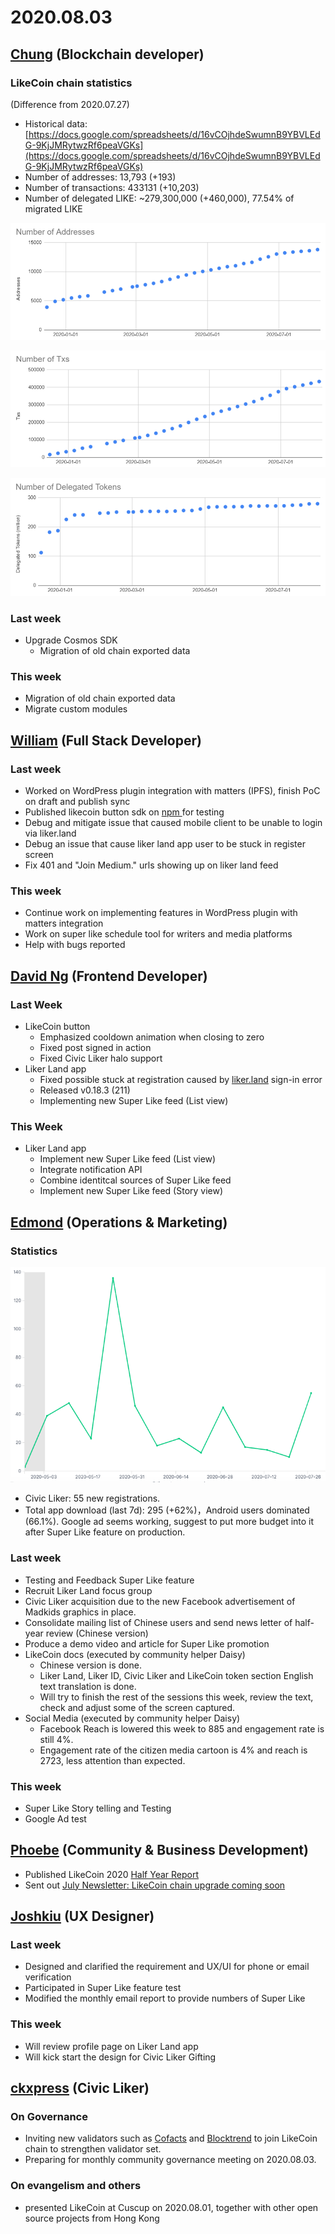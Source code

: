 # 2020.08.03

## ​[Chung](https://like.co/chungwu) \(Blockchain developer\) <a id="chung-blockchain-developer"></a>

### LikeCoin chain statistics <a id="likecoin-chain-statistics"></a>

\(Difference from 2020.07.27\)

* Historical data: [https://docs.google.com/spreadsheets/d/16vCOjhdeSwumnB9YBVLEdG-9KjJMRytwzRf6peaVGKs](https://docs.google.com/spreadsheets/d/16vCOjhdeSwumnB9YBVLEdG-9KjJMRytwzRf6peaVGKs)​
* Number of addresses: 13,793 \(+193\)
* Number of transactions: 433131 \(+10,203\)
* Number of delegated LIKE: ~279,300,000 \(+460,000\), 77.54% of migrated LIKE

![](../.gitbook/assets/image%20%2889%29.png)

![](../.gitbook/assets/image%20%2890%29.png)

![](../.gitbook/assets/image%20%2888%29.png)

### Last week <a id="last-week"></a>

* Upgrade Cosmos SDK
  * Migration of old chain exported data

### This week <a id="this-week"></a>

* Migration of old chain exported data
* Migrate custom modules

## ​[William](https://like.co/williamchong007) \(Full Stack Developer\) <a id="william-full-stack-developer"></a>

### Last week <a id="last-week-1"></a>

* Worked on WordPress plugin integration with matters \(IPFS\), finish PoC on draft and publish sync
* Published likecoin button sdk on [npm ](https://www.npmjs.com/package/@likecoin/likecoin-button)for testing
* Debug and mitigate issue that caused mobile client to be unable to login via liker.land
* Debug an issue that cause liker land app user to be stuck in register screen
* Fix 401 and "Join Medium." urls showing up on liker land feed

### This week <a id="this-week-1"></a>

* Continue work on implementing features in WordPress plugin with matters integration
* Work on super like schedule tool for writers and media platforms
* Help with bugs reported

## ​[David Ng](https://github.com/nwingt) \(Frontend Developer\) <a id="david-ng-frontend-developer"></a>

### Last Week <a id="last-week-2"></a>

* LikeCoin button
  * Emphasized cooldown animation when closing to zero
  * Fixed post signed in action
  * Fixed Civic Liker halo support
* Liker Land app
  * Fixed possible stuck at registration caused by [liker.land](http://liker.land) sign-in error
  * Released v0.18.3 \(211\)
  * Implementing new Super Like feed \(List view\)

### **This Week** <a id="this-week-2"></a>

* Liker Land app
  * Implement new Super Like feed \(List view\)
  * Integrate notification API
  * Combine identitcal sources of Super Like feed
  * Implement new Super Like feed \(Story view\)

## **​**[**Edmond**](https://like.co/edmondyu) **\(Operations & Marketing\)** <a id="edmond-operations-and-marketing"></a>

### **Statistics** <a id="statistics"></a>

![](../.gitbook/assets/image%20%2887%29.png)

* Civic Liker: 55 new registrations. 
* Total app download \(last 7d\): 295 \(+62%\)，Android users dominated \(66.1%\).  Google ad seems working, suggest to put more budget into it after Super Like feature on production.

### **Last week** <a id="last-week-3"></a>

* Testing and Feedback Super Like feature
* Recruit Liker Land focus group
* Civic Liker acquisition due to the new Facebook advertisement of Madkids graphics in place.
* Consolidate mailing list of Chinese users and send news letter of half-year review \(Chinese version\)
* Produce a demo video and article for Super Like promotion
* LikeCoin docs \(executed by community helper Daisy\)
  * Chinese version is done. 
  * Liker Land, Liker ID, Civic Liker and LikeCoin token section English text translation is done.
  * Will try to finish the rest of the sessions this week, review the text,  check and adjust some of the screen captured.  
* Social Media \(executed by community helper Daisy\)
  * Facebook Reach is lowered this week to 885 and engagement rate is still 4%.
  * Engagement rate of the citizen media cartoon is 4% and reach is 2723, less attention than expected. 

### This week <a id="this-week-3"></a>

* Super Like Story telling and Testing
* Google Ad test

## ​[Phoebe](https://like.co/phoebe_fb) \(Community & Business Development\) <a id="fbf6"></a>

* Published LikeCoin 2020 [Half Year Report](https://medium.com/likecoin/half-year-report-2020-927a2a812f58)
* Sent out [July Newsletter: LikeCoin chain upgrade coming soon](https://likecoin.substack.com/p/likecoin-chain-upgrade-coming-soon) 

## ​[Joshkiu](https://like.co/joshkiu) \(UX Designer\) <a id="joshkiu-ux-designer"></a>

### Last week <a id="last-week-4"></a>

* Designed and clarified the requirement and UX/UI for phone or email verification
* Participated in Super Like feature test
* Modified the monthly email report to provide numbers of Super Like

### This week <a id="this-week-4"></a>

* Will review profile page on Liker Land app
* Will kick start the design for Civic Liker Gifting

## ​[ckxpress](https://like.co/ckxpress) \(Civic Liker\) <a id="fbf6-1"></a>

### **On Governance**

* Inviting new validators such as [Cofacts](https://cofacts.g0v.tw/) and [Blocktrend](https://blocktrend.substack.com/) to join LikeCoin chain to strengthen validator set.
* Preparing for monthly community governance meeting on 2020.08.03.

### On evangelism and others

* presented LikeCoin at Cuscup on 2020.08.01, together with other open source projects from Hong Kong

